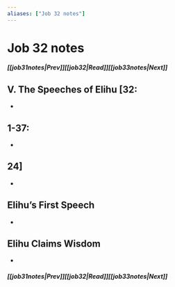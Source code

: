 ```yaml
---
aliases: ["Job 32 notes"]
---
```

# Job 32 notes
##### <span class=arrow-left></span>[[job31notes|Prev]]<span class=navigation-separator></span>[[job32|Read]]<span class=navigation-separator></span>[[job33notes|Next]]<span class=arrow-right></span>
## V. The Speeches of Elihu [32:
- 
## 1-37:
- 
## 24]
- 
## Elihu’s First Speech
- 
## Elihu Claims Wisdom
- 
##### <span class=arrow-left></span>[[job31notes|Prev]]<span class=navigation-separator></span>[[job32|Read]]<span class=navigation-separator></span>[[job33notes|Next]]<span class=arrow-right></span>